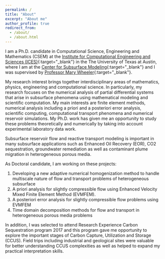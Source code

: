 ```yaml
---
permalink: /
title: "About"
excerpt: "About me"
author_profile: true
redirect_from: 
  - /about/
  - /about.html
---
```


I am a Ph.D. candidate in Computational Science, Engineering and Mathematics (CSEM) at 
the [Institute for Computational Engineering and Sciences (ICES)](https://www.ices.utexas.edu/){:target="_blank"}  in the The University of Texas at Austin, 
where I am at the [Center for Subsurface Modeling](http://csm.ices.utexas.edu/){:target="_blank"} and I was supervised by [Professor Mary Wheeler](http://users.ices.utexas.edu/~mfw/){:target="_blank"}.

My research interest brings together interdisciplinary areas of mathematics, physics, engineering and
computational science. In particularly, my research focuses on the numerical analysis of partial differential
systems that arise in subsurface phenomena using mathematical modeling and scientific computation.
My main interests are finite element methods, numerical analysis including a priori and a posteriori error
analysis, scientific computing, computational transport phenomena and numerical reservoir simulations.
My Ph.D. work has given me an opportunity to study these problems theoretically and numerically by
taking into account experimental laboratory data work.

Subsurface reservoir flow and reactive transport modeling is important in many subsurface applications
such as Enhanced Oil Recovery (EOR), CO2 sequestration, groundwater remediation as well as contaminant
plume migration in heterogeneous porous media.

As Doctoral candidate, I am working on these projects:

1. Developing a new adaptive numerical homogenization method to handle multiscale nature of flow and
	transport problems of heterogeneous subsurface
2. A priori analysis for slightly compressible flow using Enhanced Velocity Mixed Finite Element Method
	(EVMFEM).
3. A posteriori error analysis for slightly compressible flow problems using EVMFEM
4. Time domain decomposition methods for flow and transport in heterogeneous porous media problems
	
In addition, I was selected to attend Research Experience Carbon Sequestration program 2017
and this program gave me opportunity to explore the important stages of Carbon Capture, Utilization
and Storage (CCUS). Field trips including industrial and geological sites were valuable for better
understanding CCUS complexities as well as helped to expand my practical interpretation skills.

